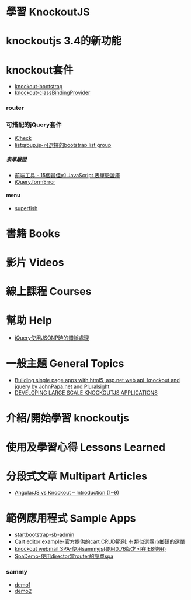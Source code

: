 學習 KnockoutJS
===

# knockoutjs 3.4的新功能

# knockout套件

* [knockout-bootstrap](https://github.com/billpull/knockout-bootstrap)
* [knockout-classBindingProvider](https://github.com/rniemeyer/knockout-classBindingProvider)

### router


### 可搭配的jQuery套件

* [iCheck](http://www.bootcss.com/p/icheck/)
* [listgroup.js-可選擇的bootstrap list group](http://rickardn.github.io/listgroup.js/)

##### 表單驗證
* [前端工具 - 15個最佳的 JavaScript 表單驗證庫](http://www.hksilicon.com/articles/1257775)
* [jQuery.formError](http://www.hksilicon.com/articles/1225625)

#### menu

* [superfish](https://github.com/joeldbirch/superfish)

# 書籍 Books

# 影片 Videos

# 線上課程 Courses

# 幫助 Help

* [jQuery使用JSONP時的錯誤處理](http://www.cnblogs.com/antineutrino/p/jQuery-getJSON-handle-errors.html)

# 一般主題 General Topics
* [Building single page apps with html5, asp.net web api, knockout and jquery by JohnPapa.net and Pluralsight](https://ict.ken.be/building-a-spa-with-html5-web-api-knockout-and-jquery-notes)
* [DEVELOPING LARGE SCALE KNOCKOUTJS APPLICATIONS](http://blog.scottlogic.com/2014/02/28/developing-large-scale-knockoutjs-applications.html)

# 介紹/開始學習 knockoutjs

# 使用及學習心得 Lessons Learned

# 分段式文章 Multipart Articles
- [AngularJS vs Knockout – Introduction (1~9)](http://blogs.lessthandot.com/index.php/webdev/uidevelopment/angularjs-vs-knockout-introduction-1/)

# 範例應用程式 Sample Apps
* [startbootstrap-sb-admin](https://github.com/BlackrockDigital/startbootstrap-sb-admin)
* [Cart editor example-官方提供的cart CRUD範例](http://knockoutjs.com/examples/cartEditor.html): 有類似選縣市鄉鎮的選單
* [knockout webmail SPA-使用sammyjs(要用0.76版才可在IE8使用)](https://github.com/jchannon/KnockoutWebMail)
* [SpaDemo-使用director當router的簡單spa](https://github.com/jesselew/SpaDemo)

### sammy
* [demo1](http://jsfiddle.net/jarajesh/rjABJ/6/)
* [demo2](https://github.com/TodorVyagov/JavaScript-Applications/blob/master/9.SPA-Applications/CrowdChat/scripts/app.js)

